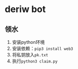 # deriw bot

## 领水

1. 安装python环境
2. 安装依赖：`pip3 install web3`
3. 将私钥放入`pk.txt`
4. 执行`python3 claim.py`  
